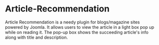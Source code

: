 # Article-Recommendation
Article Recommendation is a needy plugin for blogs/magazine sites powered by Joomla. It allows users to view the article in a light box pop up while on reading it. The pop-up box shows the succeeding article's info along with title and description.

